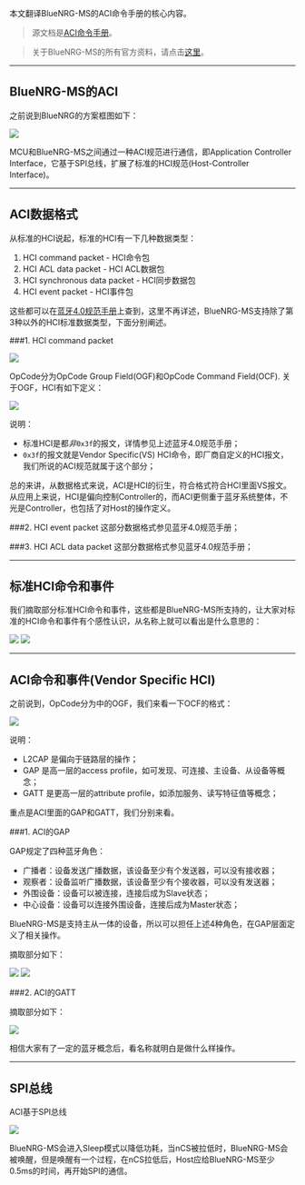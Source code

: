 本文翻译BlueNRG-MS的ACI命令手册的核心内容。

> 源文档是[ACI命令手册](http://www2.st.com/content/ccc/resource/technical/document/user_manual/6d/a1/5b/6c/dc/ab/48/76/DM00162667.pdf/files/DM00162667.pdf/jcr:content/translations/en.DM00162667.pdf)。

> 关于BlueNRG-MS的所有官方资料，请点击[这里](http://www2.st.com/content/st_com/en/products/wireless-connectivity/bluetooth-bluetooth-low-energy/bluenrg-ms.html)。


***
## BlueNRG-MS的ACI

之前说到BlueNRG的方案框图如下：

![](aci.png)

MCU和BlueNRG-MS之间通过一种ACI规范进行通信，即Application Controller Interface，它基于SPI总线，扩展了标准的HCI规范(Host-Controller Interface)。

***
## ACI数据格式
从标准的HCI说起，标准的HCI有一下几种数据类型：
1. HCI command packet - HCI命令包
2. HCI ACL data packet - HCI ACL数据包
3. HCI synchronous data packet - HCI同步数据包
4. HCI event packet - HCI事件包

这些都可以在[蓝牙4.0规范手册](https://www.bluetooth.com/specifications/bluetooth-core-specification)上查到，这里不再详述，BlueNRG-MS支持除了第3种以外的HCI标准数据类型，下面分别阐述。

###1. HCI command packet

![](hci_command_packet.png)

OpCode分为OpCode Group Field(OGF)和OpCode Command Field(OCF).
关于OGF，HCI有如下定义：

![](ogf.png)

说明：

- 标准HCI是都*非*`0x3f`的报文，详情参见上述蓝牙4.0规范手册；
- `0x3f`的报文就是Vendor Specific(VS) HCI命令，即厂商自定义的HCI报文，我们所说的ACI规范就属于这个部分；

总的来讲，从数据格式来说，ACI是HCI的衍生，符合格式符合HCI里面VS报文。从应用上来说，HCI是偏向控制Controller的，而ACI更侧重于蓝牙系统整体，不光是Controller，也包括了对Host的操作定义。

###2. HCI event packet
这部分数据格式参见蓝牙4.0规范手册；

###3. HCI ACL data packet
这部分数据格式参见蓝牙4.0规范手册；


***
## 标准HCI命令和事件
我们摘取部分标准HCI命令和事件，这些都是BlueNRG-MS所支持的，让大家对标准的HCI命令和事件有个感性认识，从名称上就可以看出是什么意思的：

![](hci_cmds.png)
![](hci_events.png)

***
## ACI命令和事件(Vendor Specific HCI)

之前说到，OpCode分为中的OGF，我们来看一下OCF的格式：

![](ocf.png)

说明：

- L2CAP 是偏向于链路层的操作；
- GAP 是高一层的access profile，如可发现、可连接、主设备、从设备等概念；
- GATT 是更高一层的attribute profile，如添加服务、读写特征值等概念；

重点是ACI里面的GAP和GATT，我们分别来看。

###1. ACI的GAP

GAP规定了四种蓝牙角色：

- 广播者：设备发送广播数据，该设备至少有个发送器，可以没有接收器；
- 观察者：设备监听广播数据，该设备至少有个接收器，可以没有发送器；
- 外围设备：设备可以被连接，连接后成为Slave状态；
- 中心设备：设备可以连接外围设备，连接后成为Master状态；

BlueNRG-MS是支持主从一体的设备，所以可以担任上述4种角色，在GAP层面定义了相关操作。

摘取部分如下：

![](gap1.png)
![](gap2.png)


###2. ACI的GATT

摘取部分如下：

![](gatt.png)

相信大家有了一定的蓝牙概念后，看名称就明白是做什么样操作。

***
## SPI总线
ACI基于SPI总线

![](spi.png)

BlueNRG-MS会进入Sleep模式以降低功耗，当nCS被拉低时，BlueNRG-MS会被唤醒，但是唤醒有一个过程，在nCS拉低后，Host应给BlueNRG-MS至少0.5ms的时间，再开始SPI的通信。






